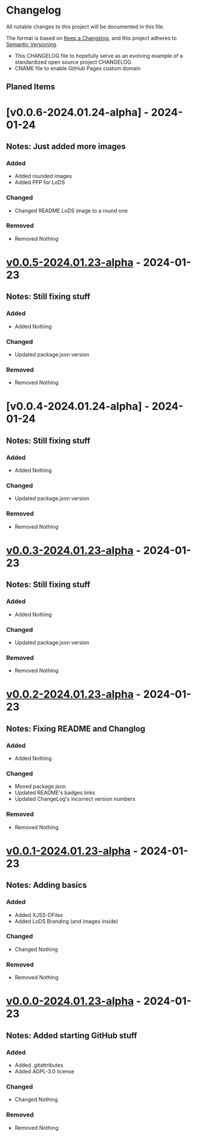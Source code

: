 # Changelog
All notable changes to this project will be documented in this file.

The format is based on [Keep a Changelog](https://keepachangelog.com/en/1.0.0/),
and this project adheres to [Semantic Versioning](https://semver.org/spec/v2.0.0.html).


- This CHANGELOG file to hopefully serve as an evolving example of a
  standardized open source project CHANGELOG.
- CNAME file to enable GitHub Pages custom domain

## Planed Items


# [v0.0.6-2024.01.24-alpha] - 2024-01-24
## Notes: Just added more images
### Added
- Added rounded images
- Added PFP for LoDS

### Changed
- Changed README LoDS image to a round one

### Removed
- Removed Nothing


# [v0.0.5-2024.01.23-alpha] - 2024-01-23
## Notes: Still fixing stuff
### Added
- Added Nothing

### Changed
- Updated package.json version

### Removed
- Removed Nothing


# [v0.0.4-2024.01.24-alpha] - 2024-01-24
## Notes: Still fixing stuff
### Added
- Added Nothing

### Changed
- Updated package.json version

### Removed
- Removed Nothing


# [v0.0.3-2024.01.23-alpha] - 2024-01-23
## Notes: Still fixing stuff
### Added
- Added Nothing

### Changed
- Updated package.json version

### Removed
- Removed Nothing


# [v0.0.2-2024.01.23-alpha] - 2024-01-23
## Notes: Fixing README and Changlog
### Added
- Added Nothing

### Changed
- Moved package.json
- Updated README's badges links
- Updated ChangeLog's incorrect version numbers 

### Removed
- Removed Nothing


# [v0.0.1-2024.01.23-alpha] - 2024-01-23
## Notes: Adding basics
### Added
- Added XJSS-DFiles
- Added LoDS Branding (and images inside)

### Changed
- Changed Nothing

### Removed
- Removed Nothing


# [v0.0.0-2024.01.23-alpha] - 2024-01-23
## Notes: Added starting GitHub stuff
### Added
- Added .gitattributes
- Added AGPL-3.0 license

### Changed
- Changed Nothing

### Removed
- Removed Nothing


[Github Page]: https://github.com/JSSchumacher/LoDS
[v0.0.6-2024.01.23-alpha]: https://www.joshuaschumacher.com/dev/work-in-progress 
[v0.0.5-2024.01.23-alpha]: https://github.com/JSSchumacher/LoDS/commit/b9eeb9a903c26a1a2826d9b3c54161b0d5e76218
[v0.0.4-2024.01.23-alpha]: https://github.com/JSSchumacher/LoDS/commit/7c9a7d51ce607a01207b1e4d1df0cea32db25773
[v0.0.3-2024.01.23-alpha]: https://github.com/JSSchumacher/LoDS/commit/ffac6249984ea4edcabee44d96eb092e39529e93
[v0.0.2-2024.01.23-alpha]: https://github.com/JSSchumacher/LoDS/commit/97b7c71aa5e229d1e33cad28cdb534758e14f80f
[v0.0.1-2024.01.23-alpha]: https://github.com/JSSchumacher/LoDS/commit/3aeca846947acd798fa65710224c22cef5f3cd43
[v0.0.0-2024.01.23-alpha]: https://github.com/JSSchumacher/LoDS/commit/25330f0d67929365fa866c425217d2fabd9a8775 